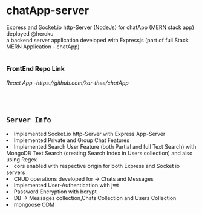 # chatApp-server
Express and Socket.io http-Server (NodeJs) for chatApp (MERN stack app) deployed @heroku
<br>
a backend server application developed with Expressjs (part of full Stack MERN Application - chatApp)
<br><br>

### FrontEnd Repo Link
<h6>React App -https://github.com/kar-thee/chatApp</h6>
<br>

## `Server Info`
 <li>Implemented Socket.io http-Server with Express App-Server</li>
 <li>Implemented Private and Group Chat Features</li>
 <li>Implemented Search User Feature (both Partial and full Text Search) with MongoDB Text Search (creating Search Index in Users collection) and also using Regex</li>
 <li>cors enabled with respective origin for both Express and Socket io servers</li>
 <li>CRUD operations developed for -> Chats and Messages</li>
 <li>Implemented User-Authentication with jwt</li>
 <li> Password Encryption with bcrypt</li>
 <li>DB -> Messages collection,Chats Collection and Users Collection</li>
 <li>mongoose ODM </li>
 
<br>

